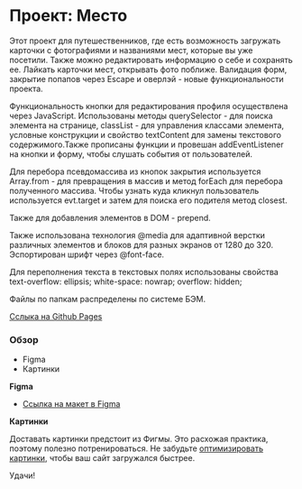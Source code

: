 # Проект: Место

Этот проект для путешественников, где есть возможность загружать карточки с фотографиями и названиями мест, которые вы уже посетили. Также можно редактировать информацию о себе и сохранять ее.
Лайкать карточки мест, открывать фото поближе.
Валидация форм, закрытие попапов через Escape и оверлэй - новые функциональности проекта.

Функциональность кнопки для редактирования профиля осуществлена через JavaScript. Использованы методы querySelector - для поиска элемента на странице, classList - для управления классами элемента, условные конструкции и свойство textContent для замены текстового содержимого.Также прописаны функции и провешан addEventListener на кнопки и форму, чтобы слушать события от пользователей.

Для перебора псевдомассива из кнопок закрытия используется Array.from - для превращения в массив и метод forEach для перебора полученного массива.
Чтобы узнать куда кликнул пользователь используется evt.target и затем для поиска его подителя метод closest.

Также для добавления элементов в DOM - prepend.

Также использована технология @media для адаптивной верстки различных элементов и блоков для разных экранов от 1280 до 320.
Эспортирован шрифт через @font-face.

Для переполнения текста в текстовых полях использованы свойства
text-overflow: ellipsis;
white-space: nowrap;
overflow: hidden;

Файлы по папкам распределены по системе БЭМ.

[Сслыка на Github Pages](https://yuliaovchinnikova.github.io/mesto/index.html)

### Обзор

- Figma
- Картинки

**Figma**

- [Ссылка на макет в Figma](https://www.figma.com/file/2cn9N9jSkmxD84oJik7xL7/JavaScript.-Sprint-4?node-id=0%3A1)

**Картинки**

Доставать картинки предстоит из Фигмы. Это расхожая практика, поэтому полезно потренироваться.
Не забудьте [оптимизировать картинки](https://tinypng.com/), чтобы ваш сайт загружался быстрее.

Удачи!
